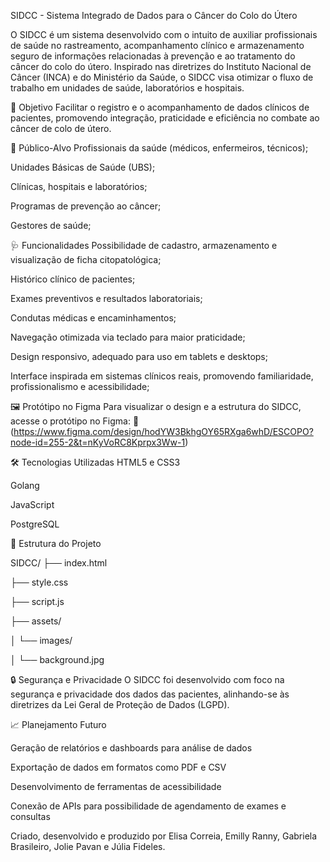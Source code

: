 SIDCC - Sistema Integrado de Dados para o Câncer do Colo do Útero

O SIDCC é um sistema desenvolvido com o intuito de auxiliar profissionais de saúde no rastreamento, acompanhamento clínico e armazenamento seguro de informações relacionadas à prevenção e ao tratamento do câncer do colo do útero. Inspirado nas diretrizes do Instituto Nacional de Câncer (INCA) e do Ministério da Saúde, o SIDCC visa otimizar o fluxo de trabalho em unidades de saúde, laboratórios e hospitais.


🎯 Objetivo
Facilitar o registro e o acompanhamento de dados clínicos de pacientes, promovendo integração, praticidade e eficiência no combate ao câncer de colo de útero.


👥 Público-Alvo
Profissionais da saúde (médicos, enfermeiros, técnicos);

Unidades Básicas de Saúde (UBS);

Clínicas, hospitais e laboratórios;

Programas de prevenção ao câncer;

Gestores de saúde;


🩺 Funcionalidades
Possibilidade de cadastro, armazenamento e visualização de ficha citopatológica;

Histórico clínico de pacientes;

Exames preventivos e resultados laboratoriais;

Condutas médicas e encaminhamentos;

Navegação otimizada via teclado para maior praticidade;

Design responsivo, adequado para uso em tablets e desktops;

Interface inspirada em sistemas clínicos reais, promovendo familiaridade, profissionalismo e acessibilidade;



🖼️ Protótipo no Figma
Para visualizar o design e a estrutura do SIDCC, acesse o protótipo no Figma:
🔗 (https://www.figma.com/design/hodYW3BkhgOY65RXga6whD/ESCOPO?node-id=255-2&t=nKyVoRC8Kprpx3Ww-1)


🛠️ Tecnologias Utilizadas
HTML5 e CSS3

Golang

JavaScript 

PostgreSQL


📁 Estrutura do Projeto

SIDCC/
├── index.html

├── style.css

├── script.js

├── assets/

│   └── images/

│       └── background.jpg



🔒 Segurança e Privacidade
O SIDCC foi desenvolvido com foco na segurança e privacidade dos dados das pacientes, alinhando-se às diretrizes da Lei Geral de Proteção de Dados (LGPD).


📈 Planejamento Futuro

Geração de relatórios e dashboards para análise de dados

Exportação de dados em formatos como PDF e CSV

Desenvolvimento de ferramentas de acessibilidade

Conexão de APIs para possibilidade de agendamento de exames e consultas



Criado, desenvolvido e produzido por Elisa Correia, Emilly Ranny, Gabriela Brasileiro, Jolie Pavan e Júlia Fideles.
